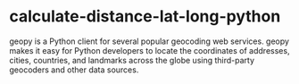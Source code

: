 # calculate-distance-lat-long-python
geopy is a Python client for several popular geocoding web services.  geopy makes it easy for Python developers to locate the coordinates of addresses, cities, countries, and landmarks across the globe using third-party geocoders and other data sources.

